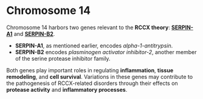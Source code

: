 
# **Chromosome 14**

Chromosome 14 harbors two genes relevant to the **RCCX theory**: [**SERPIN-A1**](serpin-a1.md) and [**SERPIN-B2**](serpin-b2.md).

- **SERPIN-A1**, as mentioned earlier, encodes *alpha-1-antitrypsin*.
- **SERPIN-B2** encodes *plasminogen activator inhibitor-2*, another member of the serine protease inhibitor family.

Both genes play important roles in regulating **inflammation**, **tissue remodeling**, and **cell survival**. Variations in these genes may contribute to the pathogenesis of RCCX-related disorders through their effects on **protease activity** and **inflammatory processes**.
